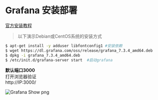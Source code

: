 # Grafana 安装部署

[官方安装教程](https://grafana.com/grafana/download)

> 以下演示Debian或CentOS系统的安装方式

~~~bash
$ apt-get install -y adduser libfontconfig1 #安装依赖
$ wget https://dl.grafana.com/oss/release/grafana_7.3.4_amd64.deb
$ dpkg -i grafana_7.3.4_amd64.deb
$ /etc/init.d/grafana-server start  #启动grafana
~~~

**默认端口3000** <br>
打开浏览器验证 <br>
http://IP:3000/ 

![Grafana Show png](https://raw.githubusercontent.com/Joker1222/remote_png/master/prometheus/GrafanaLoginShow.png)
